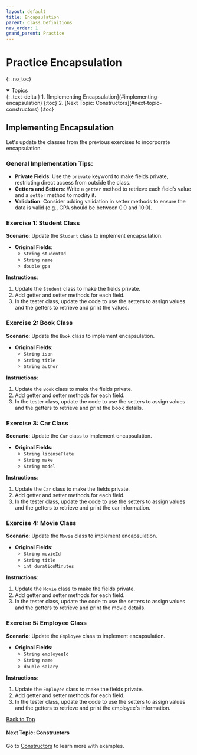 ```yaml
---
layout: default
title: Encapsulation
parent: Class Definitions
nav_order: 1
grand_parent: Practice
---
```


# Practice Encapsulation
{: .no_toc}

<details open markdown="block">
  <summary>
    Topics
  </summary>
  {: .text-delta }
  1. [Implementing Encapsulation](#implementing-encapsulation)
     {:toc}
  2. [Next Topic: Constructors](#next-topic-constructors)
     {:toc}
</details>

## Implementing Encapsulation

Let's update the classes from the previous exercises to incorporate encapsulation.

### General Implementation Tips:
- **Private Fields**: Use the `private` keyword to make fields private, restricting direct access from outside the class.
- **Getters and Setters**: Write a `getter` method to retrieve each field’s value and a `setter` method to modify it.
- **Validation**: Consider adding validation in setter methods to ensure the data is valid (e.g., GPA should be between 0.0 and 10.0).

### Exercise 1: **Student Class**
**Scenario**: Update the `Student` class to implement encapsulation.

- **Original Fields**:
  - `String studentId`
  - `String name`
  - `double gpa`

**Instructions**:
1. Update the `Student` class to make the fields private.
2. Add getter and setter methods for each field.
3. In the tester class, update the code to use the setters to assign values and the getters to retrieve and print the values.

### Exercise 2: **Book Class**
**Scenario**: Update the `Book` class to implement encapsulation.

- **Original Fields**:
  - `String isbn`
  - `String title`
  - `String author`

**Instructions**:
1. Update the `Book` class to make the fields private.
2. Add getter and setter methods for each field.
3. In the tester class, update the code to use the setters to assign values and the getters to retrieve and print the book details.

### Exercise 3: **Car Class**
**Scenario**: Update the `Car` class to implement encapsulation.

- **Original Fields**:
  - `String licensePlate`
  - `String make`
  - `String model`

**Instructions**:
1. Update the `Car` class to make the fields private.
2. Add getter and setter methods for each field.
3. In the tester class, update the code to use the setters to assign values and the getters to retrieve and print the car information.

### Exercise 4: **Movie Class**
**Scenario**: Update the `Movie` class to implement encapsulation.

- **Original Fields**:
  - `String movieId`
  - `String title`
  - `int durationMinutes`

**Instructions**:
1. Update the `Movie` class to make the fields private.
2. Add getter and setter methods for each field.
3. In the tester class, update the code to use the setters to assign values and the getters to retrieve and print the movie details.

### Exercise 5: **Employee Class**
**Scenario**: Update the `Employee` class to implement encapsulation.

- **Original Fields**:
  - `String employeeId`
  - `String name`
  - `double salary`

**Instructions**:
1. Update the `Employee` class to make the fields private.
2. Add getter and setter methods for each field.
3. In the tester class, update the code to use the setters to assign values and the getters to retrieve and print the employee's information.

[Back to Top](#top)

#### Next Topic: Constructors
Go to [Constructors](../../../learn/java/foundations/constructors) to learn more with examples.